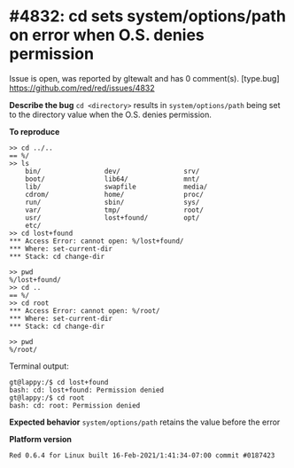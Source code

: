 
#4832: cd sets system/options/path on error when O.S. denies permission
================================================================================
Issue is open, was reported by gltewalt and has 0 comment(s).
[type.bug]
<https://github.com/red/red/issues/4832>

**Describe the bug**
`cd <directory>` results in `system/options/path` being set to the directory value when the O.S. denies permission.

**To reproduce**
```red
>> cd ../..
== %/
>> ls
	bin/               	dev/               	srv/               
	boot/              	lib64/             	mnt/               
	lib/               	swapfile           	media/             
	cdrom/             	home/              	proc/              
	run/               	sbin/              	sys/               
	var/               	tmp/               	root/              
	usr/               	lost+found/        	opt/               
	etc/               
>> cd lost+found
*** Access Error: cannot open: %/lost+found/
*** Where: set-current-dir
*** Stack: cd change-dir  

>> pwd
%/lost+found/
>> cd ..
== %/
>> cd root
*** Access Error: cannot open: %/root/
*** Where: set-current-dir
*** Stack: cd change-dir  

>> pwd
%/root/
```
Terminal output:
```
gt@lappy:/$ cd lost+found
bash: cd: lost+found: Permission denied
gt@lappy:/$ cd root
bash: cd: root: Permission denied
```

**Expected behavior**
`system/options/path` retains the value before the error

**Platform version**
```
Red 0.6.4 for Linux built 16-Feb-2021/1:41:34-07:00 commit #0187423
```



